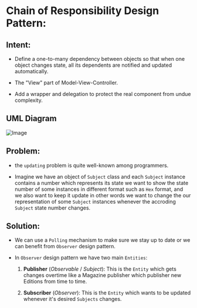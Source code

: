 # Chain of Responsibility Design Pattern:
    
   ## Intent:
   - Define a one-to-many dependency between objects so that when one object changes state, all its dependents are notified and updated automatically.
    
   - The "View" part of Model-View-Controller.
    
   - Add a wrapper and delegation to protect the real component from undue complexity.

   ## UML Diagram
   ![Image][uml-diagram]
   
   ## Problem:
   - the `updating` problem is quite well-known among programmers.
   
   - Imagine we have an object of `Subject` class and each `Subject` instance contains a number which represents its state we want to show the state number of some instances in different format such as `Hex` format, and we also want to keep it update in other words we want to change the our representation of some `Subject` instances whenever the accroding `Subject` state number changes.
   
   ## Solution:
   - We can use a `Polling` mechanism to make sure we stay up to date or we can benefit from `Observer` design pattern.
   
   - In `Observer` design pattern we have two main `Entities`:
        1. **Publisher** (*Observable* / *Subject*): This is the `Entity` which gets changes overtime like a Magazine publisher which publisher new Editions from time to time.
        
        2. **Subscriber** (*Observer*): This is the `Entity` which wants to be updated whenever it's desired `Subjects` changes.
   
   
   
[uml-diagram]: https://github.com/navid9675/DesignPatternsPractice/blob/Observer/src/Observer/UML-Diagram.png
